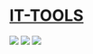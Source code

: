 # [IT-TOOLS](https://github.com/CorentinTh/it-tools)

![](https://img.shields.io/github/license/CorentinTh/it-tools?style=flat-square) ![](https://img.shields.io/github/last-commit/scillidan/it-tools/main?label=last%20commit%20(fork)&style=flat-square) ![](https://img.shields.io/badge/Vercel-black?style=flat&logo=Vercel&logoColor=white)